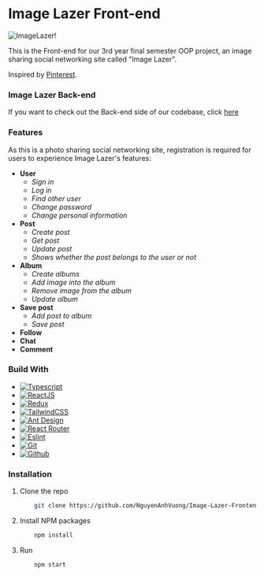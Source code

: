 # Image Lazer Front-end
![ImageLazer!](https://user-images.githubusercontent.com/87324008/187229765-8fb0333b-81e9-4d94-8f05-bf3b7d848ce4.png)

This is the Front-end for our 3rd year final semester OOP project, an image sharing social networking site called "Image Lazer".

Inspired by [Pinterest](pinterest.com).

### Image Lazer Back-end
If you want to check out the Back-end side of our codebase, click [here](https://github.com/ngocban284/Image-Lazer-Backend)
### Features
As this is a photo sharing social networking site, registration is required for users to experience Image Lazer's features:
- **User**
    - *Sign in*
    - *Log in*
    - *Find other user*
    - *Change password*
    - *Change personal information* 
- **Post**
    - *Create post*
    - *Get post*
    - *Update post*
    - *Shows whether the post belongs to the user or not*
- **Album**
    - *Create albums*
    - *Add image into the album*
    - *Remove image from the album*
    - *Update album*
- **Save post**
    - *Add post to album*
    - *Save post*
- **Follow**
- **Chat**
- **Comment**

### Build With
* [![Typescript][Typescriptlang.org]][Typescript-url]
* [![ReactJS][Reactjs.org]][Reactjs-url]
* [![Redux][Reduxjs.org]][Redux-url]
* [![TailwindCSS][TailwindCSS.com]][Taiwindcss-url]
* [![Ant Design][Ant.design]][AntDesign-url]
* [![React Router][Reactrouter.com]][Reactrouter-url]
* [![Eslint][Eslint.org]][Eslint-url]
* [![Git][Gitscm.com]][Git-url]
* [![Github][Github.com]][Github-url]

### Installation
1. Clone the repo
    ```sh
        git clone https://github.com/NguyenAnhVuong/Image-Lazer-Frontend.git
    ```
2. Install NPM packages
    ```sh
        npm install
    ```
3. Run
    ```sh
        npm start
    ```


[Typescriptlang.org]: https://img.shields.io/badge/typescript-%23007ACC.svg?style=for-the-badge&logo=typescript&logoColor=white
[Typescript-url]: https://www.typescriptlang.org/
[Reactjs.org]: https://img.shields.io/badge/react-%2320232a.svg?style=for-the-badge&logo=react&logoColor=%2361DAFB
[Reactjs-url]: https://reactjs.org/
[Reduxjs.org]: https://img.shields.io/badge/redux-%23593d88.svg?style=for-the-badge&logo=redux&logoColor=white
[Redux-url]: https://redux.js.org/
[TailwindCSS.com]: https://img.shields.io/badge/tailwindcss-%2338B2AC.svg?style=for-the-badge&logo=tailwind-css&logoColor=white
[Taiwindcss-url]: https://tailwindcss.com/
[Ant.design]: https://img.shields.io/badge/-AntDesign-%230170FE?style=for-the-badge&logo=ant-design&logoColor=white
[AntDesign-url]: https://ant.design/
[Reactrouter.com]: https://img.shields.io/badge/React_Router-CA4245?style=for-the-badge&logo=react-router&logoColor=white
[Reactrouter-url]: https://reactrouter.com/en/main
[Eslint.org]: https://img.shields.io/badge/ESLint-4B3263?style=for-the-badge&logo=eslint&logoColor=white
[Eslint-url]: https://eslint.org/
[Gitscm.com]: https://img.shields.io/badge/git-%23F05033.svg?style=for-the-badge&logo=git&logoColor=white
[Git-url]: https://git-scm.com/
[Github.com]: https://img.shields.io/badge/github-%23121011.svg?style=for-the-badge&logo=github&logoColor=white
[Github-url]: https://github.com/
